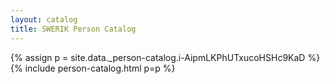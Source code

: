 ```yaml
---
layout: catalog
title: SWERIK Person Catalog
---
```

{% assign p = site.data._person-catalog.i-AipmLKPhUTxucoHSHc9KaD %}
{% include person-catalog.html p=p %}

